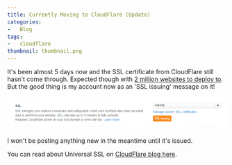 ```yaml
---
title: Currently Moving to CloudFlare (Update)
categories:
-   Blog
tags:
-   cloudflare
thumbnail: thumbnail.png
---
```


It's been almost 5 days now and the SSL certificate from CloudFlare still hasn't come through. Expected though with [2 million websites to deploy to](https://blog.cloudflare.com/universal-ssl-be-just-a-bit-more-patient/). But the good thing is my account now as an 'SSL issuing' message on it!

![ssl issuing cloudflare](capture.png)

I won't be posting anything new in the meantime until it's issued.

You can read about Universal SSL on [CloudFlare blog here](https://blog.cloudflare.com/).
